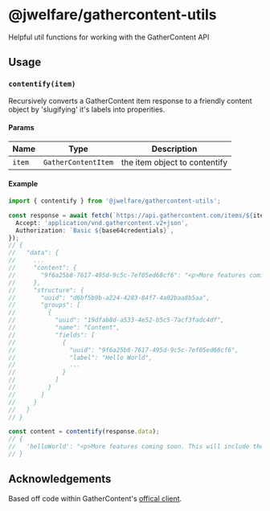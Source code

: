 # @jwelfare/gathercontent-utils

Helpful util functions for working with the GatherContent API

## Usage

### `contentify(item)`

Recursively converts a GatherContent item response to a friendly content object by 'slugifying' it's labels into properities.

#### Params

| Name   | Type                | Description                   |
| ------ | ------------------- | ----------------------------- |
| `item` | `GatherContentItem` | the item object to contentify |

#### Example

```typescript
import { contentify } from '@jwelfare/gathercontent-utils';

const response = await fetch(`https://api.gathercontent.com/items/${itemId}?include=structure`, {
  Accept: 'application/vnd.gathercontent.v2+json',
  Authorization: `Basic ${base64credentials}`,
});
// {
//   "data": {
//     ...
//     "content": {
//       "9f6a25b8-7617-495d-9c5c-7ef05ed68cf6": "<p>More features coming soon. This will include the ability to request COVID-19 vaccination certificates.</p>"
//     },
//     "structure": {
//       "uuid": "d6bf5b9b-a224-4283-84f7-4a02baa8b5aa",
//       "groups": [
//         {
//           "uuid": "19dfab8d-a533-4e52-b5c5-7acf3fadc4df",
//           "name": "Content",
//           "fields": [
//             {
//               "uuid": "9f6a25b8-7617-495d-9c5c-7ef05ed68cf6",
//               "label": "Hello World",
//               ...
//             }
//           ]
//         }
//       ]
//     }
//   }
// }

const content = contentify(response.data);
// {
//   'helloWorld': "<p>More features coming soon. This will include the ability to request COVID-19 vaccination certificates.</p>"
// }
```

## Acknowledgements

Based off code within GatherContent's [offical client](https://github.com/gathercontent/gathercontent.js).
